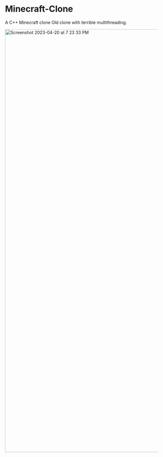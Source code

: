 # Minecraft-Clone
A C++ Minecraft clone
Old clone with terrible multithreading.


<img width="1392" alt="Screenshot 2023-04-20 at 7 23 33 PM" src="https://user-images.githubusercontent.com/52608991/233506847-22832b1f-f76d-4805-a21b-53422a2b90f9.png">
